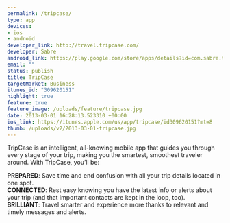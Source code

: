 ```yaml
---
permalink: /tripcase/
type: app
devices:
- ios
- android
developer_link: http://travel.tripcase.com/
developer: Sabre
android_link: https://play.google.com/store/apps/details?id=com.sabre.tripcase.android
email: ""
status: publish
title: TripCase
targetMarket: Business
itunes_id: "309620151"
highlight: true
feature: true
feature_image: /uploads/feature/tripcase.jpg
date: 2013-03-01 16:28:13.523310 +00:00
ios_link: https://itunes.apple.com/us/app/tripcase/id309620151?mt=8
thumb: /uploads/v2/2013-03-01-tripcase.jpg
---
```


TripCase is an intelligent, all-knowing mobile app that guides you through every stage of your trip, making you the smartest, smoothest traveler around. With TripCase, you’ll be:

**PREPARED**: Save time and end confusion with all your trip details located in one spot.  
**CONNECTED**: Rest easy knowing you have the latest info or alerts about your trip (and that important contacts are kept in the loop, too).  
**BRILLIANT**: Travel smarter and experience more thanks to relevant and timely messages and alerts.
